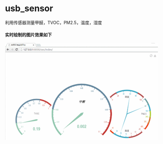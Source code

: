 # usb_sensor
利用传感器测量甲醛，TVOC，PM2.5，温度，湿度

#### 实时绘制的图片效果如下
![gif](https://github.com/charlesld/usb_sensor/blob/master/GIF.gif)
